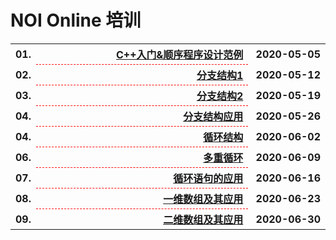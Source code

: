 # NOI Online 培训

<table style="border:none;width:100%;">
  <tr>
    <th style="border:0px;text-align:left;width:50px;">01.</th>
    <th style="border:0px; border-bottom:1px dashed red;width:100%;" align="right">
      <a href='http://www.noi.cn/noi-video/newsview2.html' target="_blank">C++入门&顺序程序设计范例</a>
    </th>
    <th style="border:0px;" nowrap>&nbsp;2020-05-05</th>
  </tr>
  <tr>
    <th style="border:0px;text-align:left;width:50px;">02.</th>
    <th style="border:0px; border-bottom:1px dashed red;width:100%;" align="right">
      <a href='http://www.noi.cn/noi-video/newsview3.html' target="_blank">分支结构1</a>
    </th>
    <th style="border:0px;" nowrap>&nbsp;2020-05-12</th>
  </tr>
  <tr>
    <th style="border:0px;text-align:left;width:50px;">03.</th>
    <th style="border:0px; border-bottom:1px dashed red;width:100%;" align="right">
      <a href='http://www.noi.cn/noi-video/newsview4.html' target="_blank">分支结构2</a>
    </th>
    <th style="border:0px;" nowrap>&nbsp;2020-05-19</th>
  </tr>
  <tr>
    <th style="border:0px;text-align:left;width:50px;">04.</th>
    <th style="border:0px; border-bottom:1px dashed red;width:100%;" align="right">
      <a href='http://www.noi.cn/noi-video/newsview8.html' target="_blank">分支结构应用</a>
    </th>
    <th style="border:0px;" nowrap>&nbsp;2020-05-26</th>
  </tr>
  <tr>
    <th style="border:0px;text-align:left;width:50px;">04.</th>
    <th style="border:0px; border-bottom:1px dashed red;width:100%;" align="right">
      <a href='http://www.noi.cn/noi-video/newsview9.html' target="_blank">循环结构</a>
    </th>
    <th style="border:0px;" nowrap>&nbsp;2020-06-02</th>
  </tr>
  <tr>
    <th style="border:0px;text-align:left;width:50px;">06.</th>
    <th style="border:0px; border-bottom:1px dashed red;width:100%;" align="right">
      <a href='http://www.noi.cn/noi-video/newsview10.html' target="_blank">多重循环</a>
    </th>
    <th style="border:0px;" nowrap>&nbsp;2020-06-09</th>
  </tr>
  <tr>
    <th style="border:0px;text-align:left;width:50px;">07.</th>
    <th style="border:0px; border-bottom:1px dashed red;width:100%;" align="right">
      <a href='http://www.noi.cn/noi-video/newsview11.html' target="_blank">循环语句的应用</a>
    </th>
    <th style="border:0px;" nowrap>&nbsp;2020-06-16</th>
  </tr>
  <tr>
    <th style="border:0px;text-align:left;width:50px;">08.</th>
    <th style="border:0px; border-bottom:1px dashed red;width:100%;" align="right">
      <a href='http://www.noi.cn/noi-video/newsview12.html' target="_blank">一维数组及其应用</a>
    </th>
    <th style="border:0px;" nowrap>&nbsp;2020-06-23</th>
  </tr>
  <tr>
    <th style="border:0px;text-align:left;width:50px;">09.</th>
    <th style="border:0px; border-bottom:1px dashed red;width:100%;" align="right">
      <a href='http://noi.ccf.org.cn/noi-video/newsview13.html' target="_blank">二维数组及其应用</a>
    </th>
    <th style="border:0px;" nowrap>&nbsp;2020-06-30</th>
  </tr>

</table>

